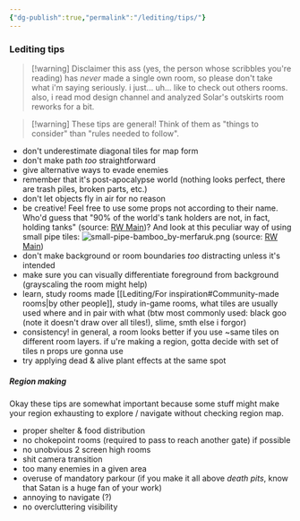 ```yaml
---
{"dg-publish":true,"permalink":"/lediting/tips/"}
---
```


### Lediting tips
> [!warning] Disclaimer
> this ass (yes, the person whose scribbles you're reading) has _never_ made a single own room, so please don't take what i'm saying seriously. i just... uh... like to check out others rooms. also, i read mod design channel and analyzed Solar's outskirts room reworks for a bit.

> [!warning] These tips are general! Think of them as "things to consider" than "rules needed to follow". 

- don't underestimate diagonal tiles for map form
- don't make path _too_ straightforward
- give alternative ways to evade enemies
- remember that it's post-apocalypse world (nothing looks perfect, there are trash piles, broken parts, etc.)
- don't let objects fly in air for no reason
- be creative! Feel free to use some props not according to their name.
Who'd guess that "90% of the world's tank holders are not, in fact, holding tanks" (source: [RW Main](https://discord.com/channels/291184728944410624/1094742804627980308/1308840579643215932))?
And look at this peculiar way of using small pipe tiles:
![small-pipe-bamboo_by-merfaruk.png](/img/user/pics/room%20images/small-pipe-bamboo_by-merfaruk.png)
(source: [RW Main](https://discord.com/channels/291184728944410624/481900360324218880/1240734271145246780))
- don't make background or room boundaries *too* distracting unless it's intended
- make sure you can visually differentiate foreground from background (grayscaling the room might help)
- learn, study rooms made [[Lediting/For inspiration#Community-made rooms\|by other people]], study in-game rooms, what tiles are usually used where and in pair with what (btw most commonly used: black goo (note it doesn't draw over all tiles!), slime, smth else i forgor)
- consistency! in general, a room looks better if you use ~same tiles on different room layers. if u're making a region, gotta decide with set of tiles n props ure gonna use
- try applying dead & alive plant effects at the same spot

##### Region making
Okay these tips are somewhat important because some stuff might make your region exhausting to explore / navigate without checking region map.
- proper shelter & food distribution
- no chokepoint rooms (required to pass to reach another gate) if possible
- no unobvious 2 screen high rooms
- shit camera transition
- too many enemies in a given area
- overuse of mandatory parkour (if you make it all above _death pits_, know that Satan is a huge fan of your work)
- annoying to navigate (?)
- no overcluttering visibility